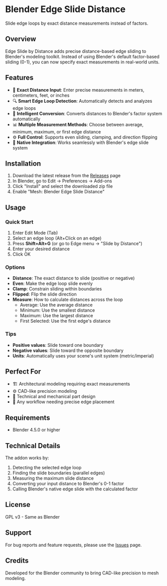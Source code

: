 # Blender Edge Slide Distance

Slide edge loops by exact distance measurements instead of factors.

## Overview

Edge Slide by Distance adds precise distance-based edge sliding to Blender's modeling toolkit. Instead of using Blender's default factor-based sliding (0-1), you can now specify exact measurements in real-world units.

## Features

- 📏 **Exact Distance Input**: Enter precise measurements in meters, centimeters, feet, or inches
- 🔍 **Smart Edge Loop Detection**: Automatically detects and analyzes edge loops
- 🔄 **Intelligent Conversion**: Converts distances to Blender's factor system automatically
- 📊 **Multiple Measurement Methods**: Choose between average, minimum, maximum, or first edge distance
- ⚙️ **Full Control**: Supports even sliding, clamping, and direction flipping
- 🔌 **Native Integration**: Works seamlessly with Blender's edge slide system

## Installation

1. Download the latest release from the [Releases](https://github.com/JordanRO2/Blender-Edge-Slide-Distance/releases) page
2. In Blender, go to Edit → Preferences → Add-ons
3. Click "Install" and select the downloaded zip file
4. Enable "Mesh: Blender Edge Slide Distance"

## Usage

### Quick Start
1. Enter Edit Mode (Tab)
2. Select an edge loop (Alt+Click on an edge)
3. Press **Shift+Alt+G** (or go to Edge menu → "Slide by Distance")
4. Enter your desired distance
5. Click OK

### Options

- **Distance**: The exact distance to slide (positive or negative)
- **Even**: Make the edge loop slide evenly
- **Clamp**: Constrain sliding within boundaries
- **Flipped**: Flip the slide direction
- **Measure**: How to calculate distances across the loop
  - Average: Use the average distance
  - Minimum: Use the smallest distance
  - Maximum: Use the largest distance
  - First Selected: Use the first edge's distance

### Tips

- **Positive values**: Slide toward one boundary
- **Negative values**: Slide toward the opposite boundary
- **Units**: Automatically uses your scene's unit system (metric/imperial)

## Perfect For

- 🏗️ Architectural modeling requiring exact measurements
- ⚙️ CAD-like precision modeling
- 🔧 Technical and mechanical part design
- 📐 Any workflow needing precise edge placement

## Requirements

- Blender 4.5.0 or higher

## Technical Details

The addon works by:
1. Detecting the selected edge loop
2. Finding the slide boundaries (parallel edges)
3. Measuring the maximum slide distance
4. Converting your input distance to Blender's 0-1 factor
5. Calling Blender's native edge slide with the calculated factor

## License

GPL v3 - Same as Blender

## Support

For bug reports and feature requests, please use the [Issues](https://github.com/JordanRO2/Blender-Edge-Slide-Distance/issues) page.

## Credits

Developed for the Blender community to bring CAD-like precision to mesh modeling.